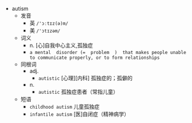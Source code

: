 - autism
  - 发音
    - 英 `/'ɔːtɪz(ə)m/`
    - 美 `/'ɔtɪzəm/`
  - 词义
    - n. [心]自我中心主义,孤独症
    - `a mental  disorder (=  problem  )  that makes people unable to communicate properly, or to form relationships`
  - 同根词
    - adj.
      - `autistic` [心理][内科] 孤独症的；孤僻的
    - n.
      - `autistic` 孤独症患者（常指儿童）
  - 短语
    - `childhood autism` 儿童孤独症 
    - `infantile autism` [医]自闭症（精神病学） 
